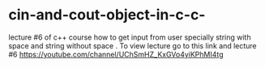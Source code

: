 # cin-and-cout-object-in-c-c-
lecture #6 of c++ course how to get input from user specially string with space and string without space . To view lecture go to this link and lecture #6  https://youtube.com/channel/UChSmHZ_KxGVo4yiKPhMI4tg 
